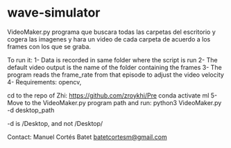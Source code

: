 # wave-simulator

VideoMaker.py
programa que buscara todas las carpetas del escritorio y cogera las imagenes y hara un video de cada carpeta de acuerdo a los frames con los que se graba. 

To run it:
1- Data is recorded in same folder where the script is run
2- The default video output is the name of the folder containing the frames
3- The program reads the frame_rate from that episode to adjust the video velocity
4- Requirements: opencv, 

cd to the repo of Zhi: https://github.com/zroykhi/Pre
conda activate ml
5- Move to the VideoMaker.py program path and run:
python3 VideoMaker.py -d desktop_path

-d is /Desktop, and not /Desktop/

Contact: Manuel Cortés Batet batetcortesm@gmail.com

